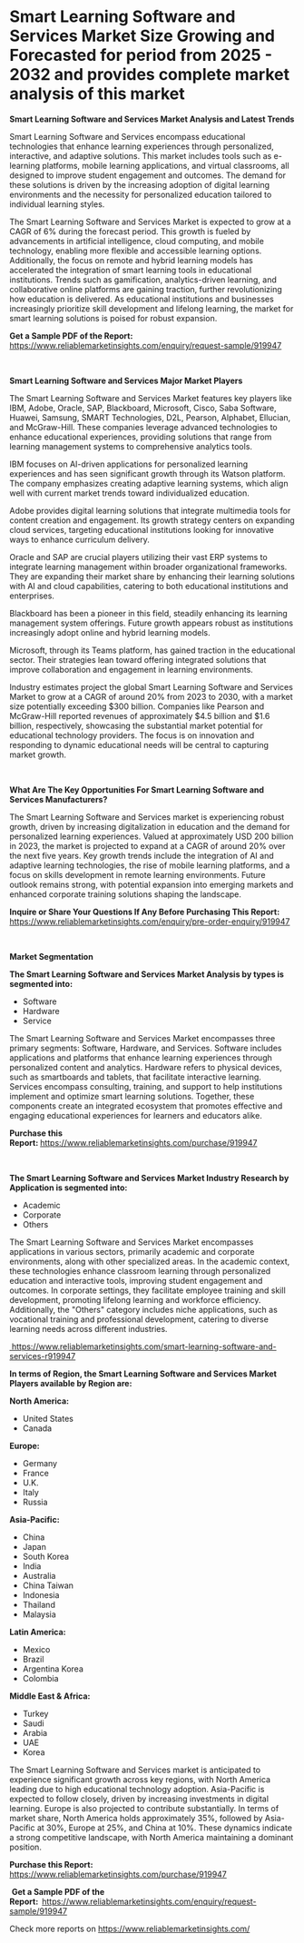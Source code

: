 <p><h1>Smart Learning Software and Services Market Size Growing and Forecasted for period from 2025 - 2032 and provides complete market analysis of this market</h1></p><p><strong>Smart Learning Software and Services Market Analysis and Latest Trends</strong></p>
<p><p>Smart Learning Software and Services encompass educational technologies that enhance learning experiences through personalized, interactive, and adaptive solutions. This market includes tools such as e-learning platforms, mobile learning applications, and virtual classrooms, all designed to improve student engagement and outcomes. The demand for these solutions is driven by the increasing adoption of digital learning environments and the necessity for personalized education tailored to individual learning styles.</p><p>The Smart Learning Software and Services Market is expected to grow at a CAGR of 6% during the forecast period. This growth is fueled by advancements in artificial intelligence, cloud computing, and mobile technology, enabling more flexible and accessible learning options. Additionally, the focus on remote and hybrid learning models has accelerated the integration of smart learning tools in educational institutions. Trends such as gamification, analytics-driven learning, and collaborative online platforms are gaining traction, further revolutionizing how education is delivered. As educational institutions and businesses increasingly prioritize skill development and lifelong learning, the market for smart learning solutions is poised for robust expansion.</p></p>
<p><strong>Get a Sample PDF of the Report:&nbsp;</strong> <a href="https://www.reliablemarketinsights.com/enquiry/request-sample/919947?utm_campaign=2891&utm_medium=2&utm_source=Github&utm_content=ia&utm_term=07032025&utm_id=smart-learning-software-and-services">https://www.reliablemarketinsights.com/enquiry/request-sample/919947</a></p>
<p>&nbsp;</p>
<p><strong>Smart Learning Software and Services Major Market Players</strong></p>
<p><p>The Smart Learning Software and Services Market features key players like IBM, Adobe, Oracle, SAP, Blackboard, Microsoft, Cisco, Saba Software, Huawei, Samsung, SMART Technologies, D2L, Pearson, Alphabet, Ellucian, and McGraw-Hill. These companies leverage advanced technologies to enhance educational experiences, providing solutions that range from learning management systems to comprehensive analytics tools.</p><p>IBM focuses on AI-driven applications for personalized learning experiences and has seen significant growth through its Watson platform. The company emphasizes creating adaptive learning systems, which align well with current market trends toward individualized education.</p><p>Adobe provides digital learning solutions that integrate multimedia tools for content creation and engagement. Its growth strategy centers on expanding cloud services, targeting educational institutions looking for innovative ways to enhance curriculum delivery.</p><p>Oracle and SAP are crucial players utilizing their vast ERP systems to integrate learning management within broader organizational frameworks. They are expanding their market share by enhancing their learning solutions with AI and cloud capabilities, catering to both educational institutions and enterprises.</p><p>Blackboard has been a pioneer in this field, steadily enhancing its learning management system offerings. Future growth appears robust as institutions increasingly adopt online and hybrid learning models.</p><p>Microsoft, through its Teams platform, has gained traction in the educational sector. Their strategies lean toward offering integrated solutions that improve collaboration and engagement in learning environments.</p><p>Industry estimates project the global Smart Learning Software and Services Market to grow at a CAGR of around 20% from 2023 to 2030, with a market size potentially exceeding $300 billion. Companies like Pearson and McGraw-Hill reported revenues of approximately $4.5 billion and $1.6 billion, respectively, showcasing the substantial market potential for educational technology providers. The focus is on innovation and responding to dynamic educational needs will be central to capturing market growth.</p></p>
<p>&nbsp;</p>
<p><strong>What Are The Key Opportunities For Smart Learning Software and Services Manufacturers?</strong></p>
<p><p>The Smart Learning Software and Services market is experiencing robust growth, driven by increasing digitalization in education and the demand for personalized learning experiences. Valued at approximately USD 200 billion in 2023, the market is projected to expand at a CAGR of around 20% over the next five years. Key growth trends include the integration of AI and adaptive learning technologies, the rise of mobile learning platforms, and a focus on skills development in remote learning environments. Future outlook remains strong, with potential expansion into emerging markets and enhanced corporate training solutions shaping the landscape.</p></p>
<p><strong>Inquire or Share Your Questions If Any Before Purchasing This Report:</strong> <a href="https://www.reliablemarketinsights.com/enquiry/pre-order-enquiry/919947?utm_campaign=2891&utm_medium=2&utm_source=Github&utm_content=ia&utm_term=07032025&utm_id=smart-learning-software-and-services">https://www.reliablemarketinsights.com/enquiry/pre-order-enquiry/919947</a></p>
<p>&nbsp;</p>
<p><strong>Market Segmentation</strong></p>
<p><strong>The Smart Learning Software and Services Market Analysis by types is segmented into:</strong></p>
<p><ul><li>Software</li><li>Hardware</li><li>Service</li></ul></p>
<p><p>The Smart Learning Software and Services Market encompasses three primary segments: Software, Hardware, and Services. Software includes applications and platforms that enhance learning experiences through personalized content and analytics. Hardware refers to physical devices, such as smartboards and tablets, that facilitate interactive learning. Services encompass consulting, training, and support to help institutions implement and optimize smart learning solutions. Together, these components create an integrated ecosystem that promotes effective and engaging educational experiences for learners and educators alike.</p></p>
<p><strong>Purchase this Report:&nbsp;</strong><a href="https://www.reliablemarketinsights.com/purchase/919947?utm_campaign=2891&utm_medium=2&utm_source=Github&utm_content=ia&utm_term=07032025&utm_id=smart-learning-software-and-services">https://www.reliablemarketinsights.com/purchase/919947</a></p>
<p>&nbsp;</p>
<p><strong>The Smart Learning Software and Services Market Industry Research by Application is segmented into:</strong></p>
<p><ul><li>Academic</li><li>Corporate</li><li>Others</li></ul></p>
<p><p>The Smart Learning Software and Services Market encompasses applications in various sectors, primarily academic and corporate environments, along with other specialized areas. In the academic context, these technologies enhance classroom learning through personalized education and interactive tools, improving student engagement and outcomes. In corporate settings, they facilitate employee training and skill development, promoting lifelong learning and workforce efficiency. Additionally, the "Others" category includes niche applications, such as vocational training and professional development, catering to diverse learning needs across different industries.</p></p>
<p><a href="https://www.reliablemarketinsights.com/smart-learning-software-and-services-r919947?utm_campaign=2891&utm_medium=2&utm_source=Github&utm_content=ia&utm_term=07032025&utm_id=smart-learning-software-and-services">&nbsp;https://www.reliablemarketinsights.com/smart-learning-software-and-services-r919947</a></p>
<p><strong>In terms of Region, the Smart Learning Software and Services Market Players available by Region are:</strong></p>
<p>
    <p> <strong> North America: </strong>
        <ul>
            <li>United States</li>
            <li>Canada</li>
        </ul>
        </p> 
    <p> <strong> Europe: </strong>
        <ul>
            <li>Germany</li>
            <li>France</li>
            <li>U.K.</li>
            <li>Italy</li>
            <li>Russia</li>
        </ul>
        </p> 
    <p> <strong> Asia-Pacific: </strong>
        <ul>
            <li>China</li>
            <li>Japan</li>
            <li>South Korea</li>
            <li>India</li>
            <li>Australia</li>
            <li>China Taiwan</li>
            <li>Indonesia</li>
            <li>Thailand</li>
            <li>Malaysia</li>
        </ul>
        </p> 
    <p> <strong> Latin America: </strong>
        <ul>
            <li>Mexico</li>
            <li>Brazil</li>
            <li>Argentina Korea</li>
            <li>Colombia</li>
        </ul>
        </p> 
    <p> <strong> Middle East & Africa: </strong>
        <ul>
            <li>Turkey</li>
            <li>Saudi</li>
            <li>Arabia</li>
            <li>UAE</li>
            <li>Korea</li>
        </ul>
    </p>
    </p>
<p><p>The Smart Learning Software and Services market is anticipated to experience significant growth across key regions, with North America leading due to high educational technology adoption. Asia-Pacific is expected to follow closely, driven by increasing investments in digital learning. Europe is also projected to contribute substantially. In terms of market share, North America holds approximately 35%, followed by Asia-Pacific at 30%, Europe at 25%, and China at 10%. These dynamics indicate a strong competitive landscape, with North America maintaining a dominant position.</p></p>
<p><strong>Purchase this Report: </strong><a href="https://www.reliablemarketinsights.com/purchase/919947?utm_campaign=2891&utm_medium=2&utm_source=Github&utm_content=ia&utm_term=07032025&utm_id=smart-learning-software-and-services">https://www.reliablemarketinsights.com/purchase/919947</a></p>
<p>&nbsp;<strong>Get a Sample PDF of the Report:&nbsp;&nbsp;</strong><a href="https://www.reliablemarketinsights.com/enquiry/request-sample/919947?utm_campaign=2891&utm_medium=2&utm_source=Github&utm_content=ia&utm_term=07032025&utm_id=smart-learning-software-and-services">https://www.reliablemarketinsights.com/enquiry/request-sample/919947</a></p>
<p><strong></strong></p>
<p>Check more reports on <a href="https://www.reliablemarketinsights.com/?utm_campaign=2891&utm_medium=2&utm_source=Github&utm_content=ia&utm_term=07032025&utm_id=smart-learning-software-and-services">https://www.reliablemarketinsights.com/</a></p>